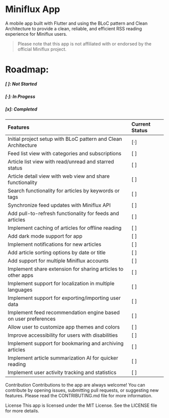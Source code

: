 # Miniflux App
A mobile app built with Flutter and using the BLoC pattern and Clean Architecture to provide a clean, reliable, and efficient RSS reading experience for Miniflux users.

> Please note that this app is not affiliated with or endorsed by the official Miniflux project.


# Roadmap:
##### [ ]: Not Started
##### [·]: In Progess
##### [x]: Completed


|  Features |  Current Status  |
| :------------ | :------------ |
|   Initial project setup with BLoC pattern and Clean Architecture |  [·] |
|   Feed list view with categories and subscriptions   | [ ]  |
|   Article list view with read/unread and starred status   | [ ]  |
|   Article detail view with web view and share functionality   |  [ ] |
|   Search functionality for articles by keywords or tags   |  [ ] |
|   Synchronize feed updates with Miniflux API   |  [ ] |
|   Add pull-to-refresh functionality for feeds and articles    | [ ]  |
|   Implement caching of articles for offline reading    | [ ]  |
|   Add dark mode support for app    | [ ]  |
|   Implement notifications for new articles    | [ ]  |
|   Add article sorting options by date or title     | [ ]  |
|   Add support for multiple Miniflux accounts     | [ ]  |
|   Implement share extension for sharing articles to other apps     |  [ ] |
|   Implement support for localization in multiple languages     | [ ]  |
|   Implement support for exporting/importing user data     |  [ ] |
|   Implement feed recommendation engine based on user preferences    |  [ ] |
|   Allow user to customize app themes and colors     |  [ ] |
|   Improve accessibility for users with disabilities     | [ ]  |
|   Implement support for bookmaring and archiving articles  | [ ]  |
|   Implement article summarization AI for quicker reading   | [ ]  |
|   Implement user activity tracking and statistics   | [ ]  |



Contribution
Contributions to the app are always welcome! You can contribute by opening issues, submitting pull requests, or suggesting new features. Please read the CONTRIBUTING.md file for more information.

License
This app is licensed under the MIT License. See the LICENSE file for more details.




